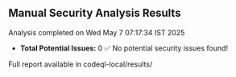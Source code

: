 ## Manual Security Analysis Results
Analysis completed on Wed May  7 07:17:34 IST 2025

* **Total Potential Issues:**        0
✅ No potential security issues found!

Full report available in codeql-local/results/
